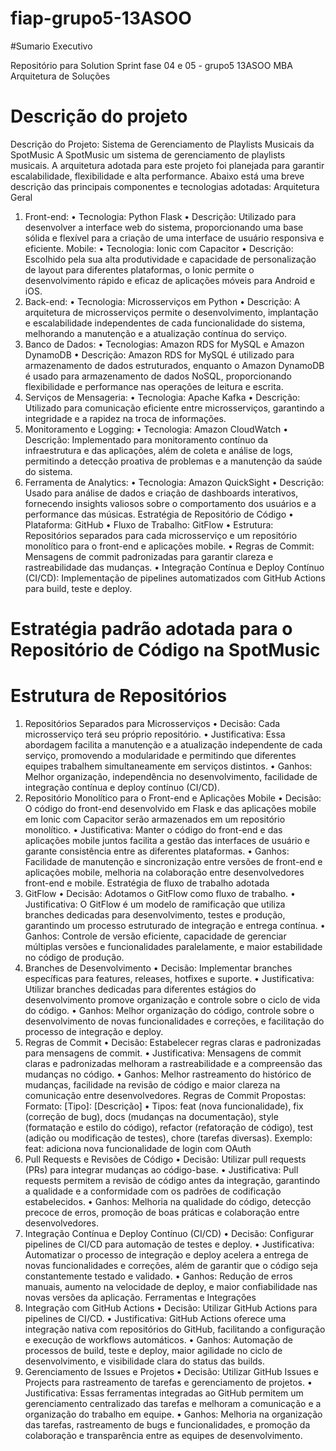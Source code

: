 # fiap-grupo5-13ASOO

#Sumario Executivo

Repositório para Solution Sprint fase 04 e 05 - grupo5 13ASOO MBA Arquitetura de Soluções

# Descrição do projeto 

Descrição do Projeto: Sistema de Gerenciamento de Playlists Musicais da SpotMusic
A SpotMusic um sistema de gerenciamento de playlists musicais. A arquitetura adotada para este projeto foi planejada para garantir escalabilidade, flexibilidade e alta performance. Abaixo está uma breve descrição das principais componentes e tecnologias adotadas:
Arquitetura Geral
1.	Front-end:
        •	Tecnologia: Python Flask
        •	Descrição: Utilizado para desenvolver a interface web do sistema, proporcionando uma base sólida e flexível para a criação de uma interface de usuário responsiva e                 eficiente.
        Mobile:
        •	Tecnologia: Ionic com Capacitor
        •	Descrição: Escolhido pela sua alta produtividade e capacidade de personalização de layout para diferentes plataformas, o Ionic permite o desenvolvimento rápido e                   eficaz de aplicações móveis para Android e iOS.
2.	Back-end:
        •	Tecnologia: Microsserviços em Python
        •	Descrição: A arquitetura de microsserviços permite o desenvolvimento, implantação e escalabilidade independentes de cada funcionalidade do sistema, melhorando a                    manutenção e a atualização contínua do serviço.
3.	Banco de Dados:
        •	Tecnologias: Amazon RDS for MySQL e Amazon DynamoDB
        •	Descrição: Amazon RDS for MySQL é utilizado para armazenamento de dados estruturados, enquanto o Amazon DynamoDB é usado para armazenamento de dados NoSQL, 
                proporcionando flexibilidade e performance nas operações de leitura e escrita.
4.	Serviços de Mensageria:
        •	Tecnologia: Apache Kafka
        •	Descrição: Utilizado para comunicação eficiente entre microsserviços, garantindo a integridade e a rapidez na troca de informações.
5.	Monitoramento e Logging:
        •	Tecnologia: Amazon CloudWatch
        •	Descrição: Implementado para monitoramento contínuo da infraestrutura e das aplicações, além de coleta e análise de logs, permitindo a detecção proativa de                         problemas e a manutenção da saúde do sistema.
6.	Ferramenta de Analytics:
        •	Tecnologia: Amazon QuickSight
        •	Descrição: Usado para análise de dados e criação de dashboards interativos, fornecendo insights valiosos sobre o comportamento dos usuários e a performance das                                músicas.
Estratégia de Repositório de Código
        •	Plataforma: GitHub
        •	Fluxo de Trabalho: GitFlow
        •	Estrutura: Repositórios separados para cada microsserviço e um repositório monolítico para o front-end e aplicações mobile.
        •	Regras de Commit: Mensagens de commit padronizadas para garantir clareza e rastreabilidade das mudanças.
        •	Integração Contínua e Deploy Contínuo (CI/CD): Implementação de pipelines automatizados com GitHub Actions para build, teste e deploy.

# Estratégia padrão adotada para o Repositório de Código na SpotMusic
# Estrutura de Repositórios
1.	Repositórios Separados para Microsserviços
	•	Decisão: Cada microsserviço terá seu próprio repositório.
	•	Justificativa: Essa abordagem facilita a manutenção e a atualização independente de cada serviço, promovendo a modularidade e permitindo que diferentes equipes trabalhem 			    simultaneamente em serviços distintos.
	•	Ganhos: Melhor organização, independência no desenvolvimento, facilidade de integração contínua e deploy contínuo (CI/CD).
2.	Repositório Monolítico para o Front-end e Aplicações Mobile
	•	Decisão: O código do front-end desenvolvido em Flask e das aplicações mobile em Ionic com Capacitor serão armazenados em um repositório monolítico.
  •	Justificativa: Manter o código do front-end e das aplicações mobile juntos facilita a gestão das interfaces de usuário e garante consistência entre as diferentes plataformas.
  •	Ganhos: Facilidade de manutenção e sincronização entre versões de front-end e aplicações mobile, melhoria na colaboração entre desenvolvedores front-end e mobile.
    Estratégia de fluxo de trabalho adotada
1.	GitFlow
  •	Decisão: Adotamos o GitFlow como fluxo de trabalho.
  •	Justificativa: O GitFlow é um modelo de ramificação que utiliza branches dedicadas para desenvolvimento, testes e produção, garantindo um processo estruturado de integração e      entrega contínua.
  •	Ganhos: Controle de versão eficiente, capacidade de gerenciar múltiplas versões e funcionalidades paralelamente, e maior estabilidade no código de produção.
2.	Branches de Desenvolvimento
  •	Decisão: Implementar branches específicas para features, releases, hotfixes e suporte.
  •	Justificativa: Utilizar branches dedicadas para diferentes estágios do desenvolvimento promove organização e controle sobre o ciclo de vida do código.
  •	Ganhos: Melhor organização do código, controle sobre o desenvolvimento de novas funcionalidades e correções, e facilitação do processo de integração e deploy.
3.	Regras de Commit
  •	Decisão: Estabelecer regras claras e padronizadas para mensagens de commit.
  •	Justificativa: Mensagens de commit claras e padronizadas melhoram a rastreabilidade e a compreensão das mudanças no código.
  •	Ganhos: Melhor rastreamento do histórico de mudanças, facilidade na revisão de código e maior clareza na comunicação entre desenvolvedores.
Regras de Commit Propostas:
Formato: [Tipo]: [Descrição]
  •	Tipos: feat (nova funcionalidade), fix (correção de bug), docs (mudanças na documentação), style (formatação e estilo do código), refactor (refatoração de código), test            (adição ou modificação de testes), chore (tarefas diversas).
Exemplo: feat: adiciona nova funcionalidade de login com OAuth
4.	Pull Requests e Revisões de Código
  •	Decisão: Utilizar pull requests (PRs) para integrar mudanças ao código-base.
  •	Justificativa: Pull requests permitem a revisão de código antes da integração, garantindo a qualidade e a conformidade com os padrões de codificação estabelecidos.
  •	Ganhos: Melhoria na qualidade do código, detecção precoce de erros, promoção de boas práticas e colaboração entre desenvolvedores.
5.	Integração Contínua e Deploy Contínuo (CI/CD)
  •	Decisão: Configurar pipelines de CI/CD para automação de testes e deploy.
  •	Justificativa: Automatizar o processo de integração e deploy acelera a entrega de novas funcionalidades e correções, além de garantir que o código seja constantemente testado      e validado.
  •	Ganhos: Redução de erros manuais, aumento na velocidade de deploy, e maior confiabilidade nas novas versões da aplicação.
Ferramentas e Integrações
1.	Integração com GitHub Actions
  •	Decisão: Utilizar GitHub Actions para pipelines de CI/CD.
  •	Justificativa: GitHub Actions oferece uma integração nativa com repositórios do GitHub, facilitando a configuração e execução de workflows automáticos.
  •	Ganhos: Automação de processos de build, teste e deploy, maior agilidade no ciclo de desenvolvimento, e visibilidade clara do status das builds.
2.	Gerenciamento de Issues e Projetos
  •	Decisão: Utilizar GitHub Issues e Projects para rastreamento de tarefas e gerenciamento de projetos.
  •	Justificativa: Essas ferramentas integradas ao GitHub permitem um gerenciamento centralizado das tarefas e melhoram a comunicação e a organização do trabalho em equipe.
  •	Ganhos: Melhoria na organização das tarefas, rastreamento de bugs e funcionalidades, e promoção da colaboração e transparência entre as equipes de desenvolvimento.

